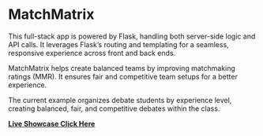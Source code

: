 # MatchMatrix
This full-stack app is powered by Flask, handling both server-side logic and API calls. It leverages Flask’s routing and templating for a seamless, responsive experience across front and back ends.

MatchMatrix helps create balanced teams by improving matchmaking ratings (MMR). It ensures fair and competitive team setups for a better experience.

The current example organizes debate students by experience level, creating balanced, fair, and competitive debates within the class.

[**Live Showcase Click Here**](https://adcarrot.pythonanywhere.com/)



